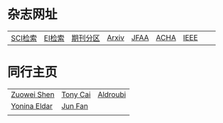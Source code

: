 # 杂志网址
<table>
<tr>
  <td> <a href="https://www.webofknowledge.com">SCI检索</a></td>
  <td><a href="http://www.engineeringvillage.com">EI检索</a></td>
  <td><a href="http://202.113.68.3/lib/Sub.html#!Module/Resource/Type/Show/ColumnId/f3813a70-3119-43a0-8528-7d1e476937e6/ItemId/8bd11b0a-927e-4739-a642-56e1274a97c6">期刊分区</a></td>
  <td><a href="https://arxiv.org/">Arxiv</a></td>
  <td><a href="https://www.springer.com/journal/41">JFAA</a></td>
  <td><a href="https://www.sciencedirect.com/journal/applied-and-computational-harmonic-analysis">ACHA</a> </td>
  <td><a href="http://ieeexplore.ieee.org/">IEEE</a></td>
  <td></td>
  <td></td>
</tr> 
</table>

# 同行主页
<table>
<tr>
  <td> <a href="https://blog.nus.edu.sg/matzuows/">Zuowei Shen</a></td>
  <td><a href="http://www-stat.wharton.upenn.edu/~tcai/"> Tony Cai</a></td>
  <td><a href="https://as.vanderbilt.edu/math/bio/?who=akram-aldroubi">Aldroubi</a></td>
</tr>
<tr>
  <td><a href="https://webee.technion.ac.il/Sites/People/YoninaEldar/index.php">Yonina Eldar</a></td>
  <td><a href="http://www.math.hkbu.edu.hk/~junfan/">Jun Fan</a></td>
  <td> </td>
</tr>
  <tr>
  <td></td>
  <td></td>
  <td></td>
</tr> 
</table>

